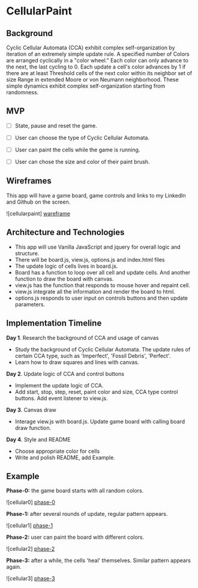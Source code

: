 # CellularPaint

## Background

Cyclic Cellular Automata (CCA) exhibit complex self-organization by iteration of an extremely simple update rule. A specified number of Colors are arranged cyclically in a "color wheel." Each color can only advance to the next, the last cycling to 0. Each update a cell's color advances by 1 if there are at least Threshold cells of the next color within its neighbor set of size Range in extended Moore or von Neumann neighborhood. These simple dynamics exhibit complex self-organization starting from randomness.



## MVP

- [ ] State, pause and reset the game.
- [ ] User can choose the type of Cyclic Cellular Automata.
- [ ] User can paint the cells while the game is running.
- [ ] User can chose the size and color of their paint brush.


## Wireframes

This app will have a game board, game controls and links to my LinkedIn and Github on the screen.

![cellularpaint] [wareframe]

## Architecture and Technologies

  * This app will use Vanilla JavaScript and jquery for overall logic and structure.
  * There will be board.js, view.js, options.js and index.html files
  * The update logic of cells lives in board.js.
  * Board has a function to loop over all cell and update cells. And another function to draw the board with canvas.
  * view.js has the function that responds to mouse hover and repaint cell.
  * view.js integrate all the information and render the board to html.
  * options.js responds to user input on controls buttons and then update parameters.

## Implementation Timeline

**Day 1**. Research the background of CCA and usage of canvas
* Study the background of Cyclic Cellular Automata. The update rules of certain CCA type, such as 'Imperfect', 'Fossil Debris', 'Perfect'.
* Learn how to draw squares and lines with canvas.


**Day 2**. Update logic of CCA and control buttons
* Implement the update logic of CCA.
* Add start, stop, step, reset, paint color and size, CCA type control buttons. Add event listener to view.js.


**Day 3**. Canvas draw
* Interage view.js with board.js. Update game board with calling board draw function.


**Day 4**. Style and README
* Choose appropriate color for cells
* Write and polish README, add Example.

## Example

  **Phase-0:** the game board starts with all random colors.

  ![cellular0] [phase-0]

  **Phase-1:** after several rounds of update, regular pattern appears.

  ![cellular1] [phase-1]

  **Phase-2:** user can paint the board with different colors.

  ![cellular2] [phase-2]

  **Phase-3:** after a while, the cells 'heal' themselves. Similar pattern appears again.

  ![cellular3] [phase-3]


  [wareframe]: ./docs/cellularpaint.png
  [phase-0]: ./docs/phase-0.png
  [phase-1]: ./docs/phase-1.png
  [phase-2]: ./docs/phase-2.png
  [phase-3]: ./docs/phase-3.png
